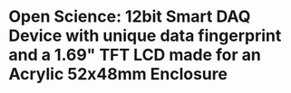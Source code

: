 # Open Science: 12bit Smart DAQ Device with unique data fingerprint and a 1.69" TFT LCD made for an Acrylic 52x48mm  Enclosure
